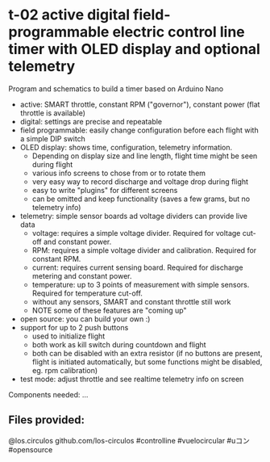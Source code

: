 # t-02 active digital field-programmable electric control line timer with OLED display and optional telemetry

Program and schematics to build a timer based on Arduino Nano

 - active: SMART throttle, constant RPM ("governor"), constant power (flat throttle is available)
 - digital: settings are precise and repeatable
 - field programmable: easily change configuration before each flight with a simple DIP switch
 - OLED display: shows time, configuration, telemetry information. 
   - Depending on display size and line length, flight time might be seen during flight
   - various info screens to chose from or to rotate them
   - very easy way to record discharge and voltage drop during flight
   - easy to write "plugins" for different screens 
   - can be omitted and keep functionality (saves a few grams, but no telemetry info)
 - telemetry: simple sensor boards ad voltage dividers can provide live data
   - voltage: requires a simple voltage divider. Required for voltage cut-off and constant power.
   - RPM: requires a simple voltage divider and calibration. Required for constant RPM.
   - current: requires current sensing board. Required for discharge metering and constant power.
   - temperature: up to 3 points of measurement with simple sensors. Required for temperature cut-off.
   - without any sensors, SMART and constant throttle still work
   - NOTE some of these features are "coming up"
 - open source: you can build your own :)
 - support for up to 2 push buttons
   - used to initialize flight
   - both work as kill switch during countdown and flight
   - both can be disabled with an extra resistor (if no buttons are present, flight is initiated automatically, but some functions might be disabled, eg. rpm calibration)
 - test mode: adjust throttle and see realtime telemetry info on screen

Components needed:
...

## Files provided:



@los.circulos
github.com/los-circulos
#controlline #vuelocircular #uコン #opensource

